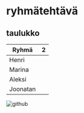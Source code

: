 # **ryhmätehtävä**
## taulukko

| Ryhmä | 2 |
|---------|---------|
| Henri |
| Marina |
| Aleksi |
| Joonatan |
![github](https://github.com/user-attachments/assets/cd883d85-b945-44d1-a919-693da1551ad3)
